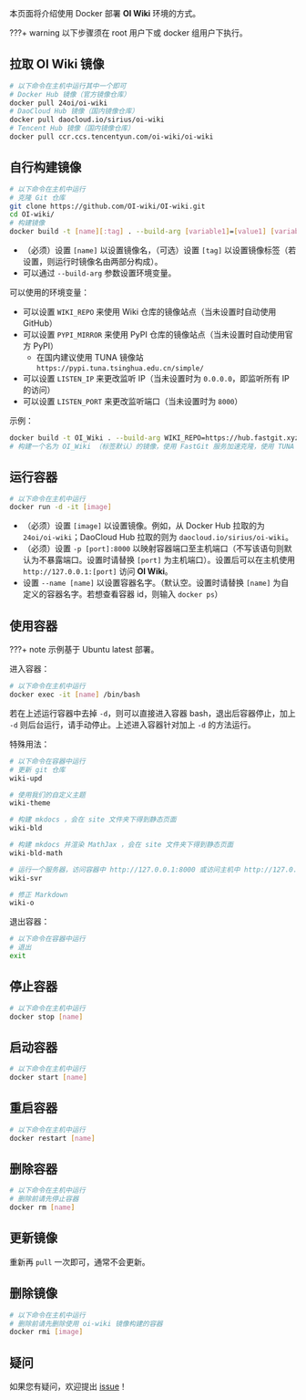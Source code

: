 本页面将介绍使用 Docker 部署 **OI Wiki** 环境的方式。

???+ warning
    以下步骤须在 root 用户下或 docker 组用户下执行。

## 拉取 **OI Wiki** 镜像

```bash
# 以下命令在主机中运行其中一个即可
# Docker Hub 镜像（官方镜像仓库）
docker pull 24oi/oi-wiki
# DaoCloud Hub 镜像（国内镜像仓库）
docker pull daocloud.io/sirius/oi-wiki
# Tencent Hub 镜像（国内镜像仓库）
docker pull ccr.ccs.tencentyun.com/oi-wiki/oi-wiki
```

## 自行构建镜像

```bash
# 以下命令在主机中运行
# 克隆 Git 仓库
git clone https://github.com/OI-wiki/OI-wiki.git
cd OI-wiki/
# 构建镜像
docker build -t [name][:tag] . --build-arg [variable1]=[value1] [variable2]=[value2]...
```

-   （必须）设置 `[name]` 以设置镜像名，（可选）设置 `[tag]` 以设置镜像标签（若设置，则运行时镜像名由两部分构成）。
-   可以通过 `--build-arg` 参数设置环境变量。

可以使用的环境变量：

-   可以设置 `WIKI_REPO` 来使用 Wiki 仓库的镜像站点（当未设置时自动使用 GitHub）
-   可以设置 `PYPI_MIRROR` 来使用 PyPI 仓库的镜像站点（当未设置时自动使用官方 PyPI）
    -   在国内建议使用 TUNA 镜像站 `https://pypi.tuna.tsinghua.edu.cn/simple/`
-   可以设置 `LISTEN_IP` 来更改监听 IP（当未设置时为 `0.0.0.0`，即监听所有 IP 的访问）
-   可以设置 `LISTEN_PORT` 来更改监听端口（当未设置时为 `8000`）

示例：

```bash
docker build -t OI_Wiki . --build-arg WIKI_REPO=https://hub.fastgit.xyz/OI-wiki/OI-wiki.git PYPI_MIRROR=https://pypi.tuna.tsinghua.edu.cn/simple/
# 构建一个名为 OI_Wiki （标签默认）的镜像，使用 FastGit 服务加速克隆，使用 TUNA 镜像站。
```

## 运行容器

```bash
# 以下命令在主机中运行
docker run -d -it [image]
```

-   （必须）设置 `[image]` 以设置镜像。例如，从 Docker Hub 拉取的为 `24oi/oi-wiki`；DaoCloud Hub 拉取的则为 `daocloud.io/sirius/oi-wiki`。
-   （必须）设置 `-p [port]:8000` 以映射容器端口至主机端口（不写该语句则默认为不暴露端口。设置时请替换 `[port]` 为主机端口）。设置后可以在主机使用 `http://127.0.0.1:[port]` 访问 **OI Wiki**。
-   设置 `--name [name]` 以设置容器名字。（默认空。设置时请替换 `[name]` 为自定义的容器名字。若想查看容器 id，则输入 `docker ps`）

## 使用容器

???+ note
    示例基于 Ubuntu latest 部署。

进入容器：

```bash
# 以下命令在主机中运行
docker exec -it [name] /bin/bash
```

若在上述运行容器中去掉 `-d`，则可以直接进入容器 bash，退出后容器停止，加上 `-d` 则后台运行，请手动停止。上述进入容器针对加上 `-d` 的方法运行。

特殊用法：

```bash
# 以下命令在容器中运行
# 更新 git 仓库
wiki-upd

# 使用我们的自定义主题
wiki-theme

# 构建 mkdocs ，会在 site 文件夹下得到静态页面
wiki-bld

# 构建 mkdocs 并渲染 MathJax ，会在 site 文件夹下得到静态页面
wiki-bld-math

# 运行一个服务器，访问容器中 http://127.0.0.1:8000 或访问主机中 http://127.0.0.1:[port] 可以查看效果
wiki-svr

# 修正 Markdown
wiki-o
```

退出容器：

```bash
# 以下命令在容器中运行
# 退出
exit
```

## 停止容器

```bash
# 以下命令在主机中运行
docker stop [name]
```

## 启动容器

```bash
# 以下命令在主机中运行
docker start [name]
```

## 重启容器

```bash
# 以下命令在主机中运行
docker restart [name]
```

## 删除容器

```bash
# 以下命令在主机中运行
# 删除前请先停止容器
docker rm [name]
```

## 更新镜像

重新再 `pull` 一次即可，通常不会更新。

## 删除镜像

```bash
# 以下命令在主机中运行
# 删除前请先删除使用 oi-wiki 镜像构建的容器
docker rmi [image]
```

## 疑问

如果您有疑问，欢迎提出 [issue](https://github.com/OI-wiki/OI-wiki/issues/new/choose)！
